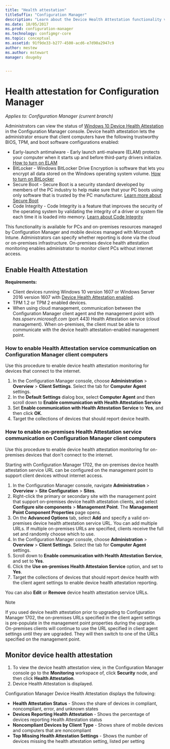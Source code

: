 ```yaml
---
title: "Health attestation"
titleSuffix: "Configuration Manager"
description: "Learn about the Device Health Attestation functionality viewable in the Configuration Manager console."
ms.date: 10/05/2017
ms.prod: configuration-manager
ms.technology: configmgr-core
ms.topic: conceptual
ms.assetid: 91f9de33-b277-4500-acd6-e7d90a2947c9
author: mestew
ms.author: mstewart
manager: dougeby


---
```

# Health attestation for Configuration Manager

*Applies to: Configuration Manager (current branch)*

Administrators can view the status of [Windows 10 Device Health Attestation](/windows/security/threat-protection/protect-high-value-assets-by-controlling-the-health-of-windows-10-based-devices) in the Configuration Manager console.  Device health attestation lets the administrator ensure that client computers have the following trustworthy BIOS, TPM, and boot software configurations enabled:  

-   Early-launch antimalware - Early launch anti-malware (ELAM) protects your computer when it starts up and before third-party drivers initialize. [How to turn on ELAM](https://gallery.technet.microsoft.com/How-to-turn-on-Early-84552ec5)  
-   BitLocker - Windows BitLocker Drive Encryption is software that lets you encrypt all data stored on the Windows operating system volume.  [How to turn on BitLocker](https://gallery.technet.microsoft.com/How-to-turn-on-BitLocker-34294d3d)  
-   Secure Boot - Secure Boot is a security standard developed by members of the PC industry to help make sure that your PC boots using only software that is trusted by the PC manufacturer. [Learn more about Secure Boot](/previous-versions/windows/it-pro/windows-8.1-and-8/hh824987(v=win.10))  
-   Code Integrity - Code Integrity is a feature that improves the security of the operating system by validating the integrity of a driver or system file each time it is loaded into memory. [Learn about Code Integrity](/previous-versions/windows/it-pro/windows-server-2008-R2-and-2008/dd348642(v=ws.10))  

This functionality is available for PCs and on-premises resources managed by Configuration Manager and mobile devices managed with Microsoft Intune. Administrators can specify whether reporting is done via the cloud or on-premises infrastructure. On-premises device health attestation monitoring enables administrator to monitor client PCs without internet access.

## Enable Health Attestation

 **Requirements:**  

-   Client devices running Windows 10 version 1607 or Windows Server 2016 version 1607 with [Device Health Attestation enabled](/windows-server/security/device-health-attestation).
-   TPM 1.2 or TPM 2 enabled devices.
-   When using cloud management, communication between the Configuration Manager client agent and the management point with *has.spserv.microsoft.com* (port 443) Health Attestation service (cloud management). When on-premises, the client must be able to communicate with the device health attestation-enabled management point.

### How to enable Health Attestation service communication on Configuration Manager client computers

Use this procedure to enable device health attestation monitoring for devices that connect to the internet.

1.  In the Configuration Manager console, choose **Administration** > **Overview** > **Client Settings**.  Select the tab for **Computer Agent** settings.  
2.  In the **Default Settings** dialog box, select **Computer Agent** and then scroll down to **Enable communication with Health Attestation Service**  
3.  Set **Enable communication with Health Attestation Service** to **Yes**, and then click **OK**.  
4. Target the collections of devices that should report device health.

### How to enable on-premises Health Attestation service communication on Configuration Manager client computers
Use this procedure to enable device health attestation monitoring for on-premises devices that don't connect to the internet.

Starting with Configuration Manager 1702, the on-premises device health attestation service URL can be configured on the management point to support client devices without internet access.

1. In the Configuration Manager console, navigate **Administration** > **Overview** > **Site Configuration** > **Sites**.
2. Right-click the primary or secondary site with the management point that support on-premises device health attestation clients, and select **Configure site components** > **Management Point**. The **Management Point Component Properties** page opens.
3. On the **Advanced Options** tab, select **Add** and specify a valid on-premises device health attestation service URL. You can add multiple URLs. If multiple on-premises URLs are specified, clients receive the full set and randomly choose which to use.
4.  In the Configuration Manager console, choose **Administration** > **Overview** > **Client Settings**.  Select the tab for **Computer Agent** settings.  
5.  Scroll down to **Enable communication with Health Attestation Service**, and set to **Yes**.
7.  Click the **Use on-premises Health Attestaion Service** option, and set to **Yes**.
8. Target the collections of devices that should report device health with the client agent settings to enable device health attestation reporting.

You can also **Edit** or **Remove** device health attestation service URLs.

> [!NOTE]
> If you used device health attestation prior to upgrading to Configuration Manager 1702, the on-premises URLs specified in the client agent settings is pre-populate in the management point properties during the upgrade. On-premises clients will continue to use the URL specified in client agent settings until they are upgraded. They will then switch to one of the URLs specified on the management point.

## Monitor device health attestation

1.  To view the device health attestation view, in the Configuration Manager console go to the **Monitoring** workspace of, click **Security** node, and then click **Health Attestation**.  
2.  Device Health Attestation is displayed.  

Configuration Manager Device Health Attestation displays the following:  

-   **Health Attestation Status** - Shows the share of devices in compliant, noncompliant, error, and unknown states  
-   **Devices Reporting Health Attestation** - Shows the percentage of devices reporting Health Attestation status  
-   **Noncompliant Devices by Client Type** - Shows share of mobile devices and computers that are noncompliant  
-   **Top Missing Health Attestation Settings** - Shows the number of devices missing the health attestation setting, listed per setting